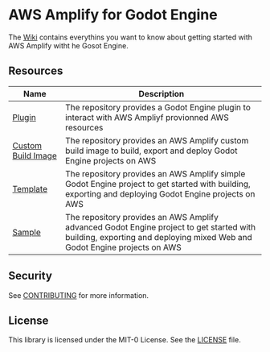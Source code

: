 # AWS Amplify for Godot Engine

The [Wiki](https://github.com/aws-samples/amplify-godot-engine/wiki) contains everythins you want to know about getting started with AWS Amplify witht he Gosot Engine.

## Resources

| Name  | Description |
| ------------- | ------------- |
| [Plugin](https://github.com/aws-samples/amplify-godot-engine-plugin)  | The repository provides a Godot Engine plugin to interact with AWS Ampliyf provionned AWS resources |
| [Custom Build Image](https://github.com/aws-samples/amplify-godot-engine-custom-build-image)  | The repository provides an AWS Amplify custom build image to build, export and deploy Godot Engine projects on AWS   |
| [Template](https://github.com/aws-samples/amplify-godot-engine-template)  | The repository provides an AWS Amplify simple Godot Engine project to get started with building, exporting and deploying Godot Engine projects on AWS  |
| [Sample](https://github.com/aws-samples/amplify-godot-engine-sample)  | The repository provides an AWS Amplify advanced Godot Engine project to get started with building, exporting and deploying mixed Web and Godot Engine projects on AWS |

## Security

See [CONTRIBUTING](CONTRIBUTING.md#security-issue-notifications) for more information.

## License

This library is licensed under the MIT-0 License. See the [LICENSE](LICENSE.md) file.

